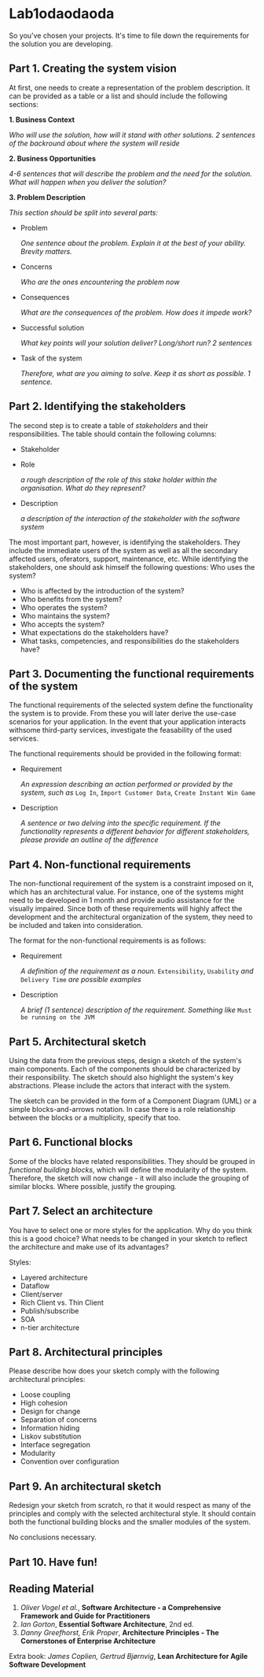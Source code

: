 Lab1odaodaoda
====

So you've chosen your projects. It's time to file down the requirements for the solution you are developing.

Part 1. Creating the system vision
---

At first, one needs to create a representation of the problem description. It can be provided as a table or a list and should include the following sections:

**1. Business Context**

*Who will use the solution, how will it stand with other solutions. 2 sentences of the backround about where the system will reside*

**2. Business Opportunities**

*4-6 sentences that will describe the problem and the need for the solution. What will happen when you deliver the solution?*

**3. Problem Description**

*This section should be split into several parts:*

- Problem

	*One sentence about the problem. Explain it at the best of your ability. Brevity matters.*
- Concerns

	*Who are the ones encountering the problem now*
- Consequences

	*What are the consequences of the problem. How does it impede work?*
- Successful solution

	*What key points will your solution deliver? Long/short run? 2 sentences*
- Task of the system

	*Therefore, what are you aiming to solve. Keep it as short as possible. 1 sentence.*

Part 2. Identifying the stakeholders
---

The second step is to create a table of *stakeholders* and their responsibilities. The table should contain the following columns:

- Stakeholder


- Role

	*a rough description of the role of this stake holder within the organisation. What do they represent?*

- Description

	*a description of the interaction of the stakeholder with the software system*

The most important part, however, is identifying the stakeholders. They include the immediate users of the system as well as all the secondary affected users, oferators, support, maintenance, etc. While identifying the stakeholders, one should ask himself the following questions:
Who uses the system?

- Who is affected by the introduction of the system?
- Who benefits from the system?
- Who operates the system?
- Who maintains the system?
- Who accepts the system?
- What expectations do the stakeholders have?
- What tasks, competencies, and responsibilities do the stakeholders have?

Part 3. Documenting the functional requirements of the system
---

The functional requirements of the selected system define the functionality the system is to provide. From these you will later derive the use-case scenarios for your application. In the event that your application interacts withsome third-party services, investigate the feasability of the used services.

The functional requirements should be provided in the following format:

- Requirement

	*An expression describing an action performed or provided by the system, such as* `Log In`, `Import Customer Data`, `Create Instant Win Game`

- Description

	*A sentence or two delving into the specific requirement. If the functionality represents a different behavior for different stakeholders, please provide an outline of the difference*

Part 4. Non-functional requirements
---

The non-functional requirement of the system is a constraint imposed on it, which has an architectural value. For instance, one of the systems might need to be developed in 1 month and provide audio assistance for the visually impaired. Since both of these requirements will highly affect the development and the architectural organization of the system, they need to be included and taken into consideration.

The format for the non-functional requirements is as follows:

- Requirement

	*A definition of the requirement as a noun.* `Extensibility`, `Usability` *and* `Delivery Time` *are possible examples*

- Description

	*A brief (1 sentence) description of the requirement. Something like* `Must be running on the JVM`

Part 5. Architectural sketch
---

Using the data from the previous steps, design a sketch of the system's main components. Each of the components should be characterized by their responsibility. The sketch should also highlight the system's key abstractions. Please include the actors that interact with the system.

The sketch can be provided in the form of a Component Diagram (UML) or a simple blocks-and-arrows notation. In case there is a role relationship between the blocks or a multiplicity, specify that too.

Part 6. Functional blocks
---

Some of the blocks have related responsibilities. They should be grouped in *functional building blocks*, which will define the modularity of the system. Therefore, the sketch will now change - it will also include the grouping of similar blocks. Where possible, justify the grouping.

Part 7. Select an architecture
---

You have to select one or more styles for the application. Why do you think this is a good choice? What needs to be changed in your sketch to reflect the architecture and make use of its advantages?

Styles:

- Layered architecture
- Dataflow
- Client/server
- Rich Client vs. Thin Client
- Publish/subscribe
- SOA
- n-tier architecture

Part 8. Architectural principles
---

Please describe how does your sketch comply with the following architectural principles:

- Loose coupling
- High cohesion
- Design for change
- Separation of concerns
- Information hiding
- Liskov substitution
- Interface segregation
- Modularity
- Convention over configuration

Part 9. An architectural sketch
---

Redesign your sketch from scratch, ro that it would respect as many of the principles and comply with the selected architectural style. It should contain both the functional building blocks and the smaller modules of the system.

No conclusions necessary.


Part 10. Have fun!
---






Reading Material
----------------

1. *Oliver Vogel et al.*, **Software Architecture - a Comprehensive Framework and Guide for Practitioners**
2. *Ian Gorton*, **Essential Software Architecture**, 2nd ed.
3. *Danny Greefhorst, Erik Proper*, **Architecture Principles - The Cornerstones of Enterprise Architecture**

Extra book:
*James Coplien, Gertrud Bjørnvig*, **Lean Architecture for Agile Software Development**






